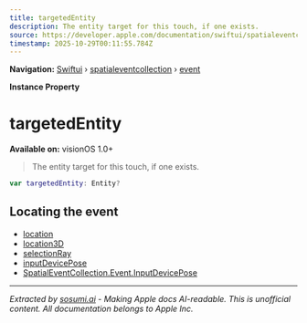 ```yaml
---
title: targetedEntity
description: The entity target for this touch, if one exists.
source: https://developer.apple.com/documentation/swiftui/spatialeventcollection/event/targetedentity
timestamp: 2025-10-29T00:11:55.784Z
---
```


**Navigation:** [Swiftui](/documentation/swiftui) › [spatialeventcollection](/documentation/swiftui/spatialeventcollection) › [event](/documentation/swiftui/spatialeventcollection/event)

**Instance Property**

# targetedEntity

**Available on:** visionOS 1.0+

> The entity target for this touch, if one exists.

```swift
var targetedEntity: Entity?
```

## Locating the event

- [location](/documentation/swiftui/spatialeventcollection/event/location)
- [location3D](/documentation/swiftui/spatialeventcollection/event/location3d)
- [selectionRay](/documentation/swiftui/spatialeventcollection/event/selectionray)
- [inputDevicePose](/documentation/swiftui/spatialeventcollection/event/inputdevicepose-swift.property)
- [SpatialEventCollection.Event.InputDevicePose](/documentation/swiftui/spatialeventcollection/event/inputdevicepose-swift.struct)

---

*Extracted by [sosumi.ai](https://sosumi.ai) - Making Apple docs AI-readable.*
*This is unofficial content. All documentation belongs to Apple Inc.*
